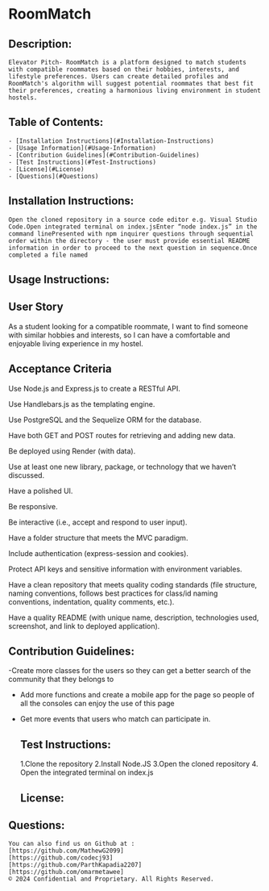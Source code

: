 # RoomMatch
        
 ## Description:
    Elevator Pitch- RoomMatch is a platform designed to match students with compatible roommates based on their hobbies, interests, and lifestyle preferences. Users can create detailed profiles and RoomMatch's algorithm will suggest potential roommates that best fit their preferences, creating a harmonious living environment in student hostels.
 ## Table of Contents:
    - [Installation Instructions](#Installation-Instructions)
    - [Usage Information](#Usage-Information)
    - [Contribution Guidelines](#Contribution-Guidelines)
    - [Test Instructions](#Test-Instructions)
    - [License](#License)
    - [Questions](#Questions)
  
 ## Installation Instructions:
    Open the cloned repository in a source code editor e.g. Visual Studio Code.Open integrated terminal on index.jsEnter “node index.js” in the command linePresented with npm inquirer questions through sequential order within the directory - the user must provide essential README information in order to proceed to the next question in sequence.Once completed a file named 
    
 ## Usage Instructions:
 ## User Story
As a student looking for a compatible roommate, I want to find someone with similar hobbies and interests, so I can have a comfortable and enjoyable living experience in my hostel.
## Acceptance Criteria
Use Node.js and Express.js to create a RESTful API.

Use Handlebars.js as the templating engine.

Use PostgreSQL and the Sequelize ORM for the database.

Have both GET and POST routes for retrieving and adding new data.

Be deployed using Render (with data).

Use at least one new library, package, or technology that we haven’t discussed.

Have a polished UI.

Be responsive.

Be interactive (i.e., accept and respond to user input).

Have a folder structure that meets the MVC paradigm.

Include authentication (express-session and cookies).

Protect API keys and sensitive information with environment variables.

Have a clean repository that meets quality coding standards (file structure, naming conventions, follows best practices for class/id naming conventions, indentation, quality comments, etc.).

Have a quality README (with unique name, description, technologies used, screenshot, and link to deployed application).
  ## Contribution Guidelines:
 -Create more classes for the users so they can get a better search of the community that they belongs to
 - Add more functions and create a mobile app for the page so people of all the consoles can enjoy the use of this page
- Get more events that  users who match can participate in. 
    
  ## Test Instructions:
    1.Clone the repository  2.Install Node.JS  3.Open the cloned repository 4. Open the integrated terminal on index.js 
    
  ## License:
    
   
 ## Questions:
    You can also find us on Github at :
    [https://github.com/MathewG2099]
    [https://github.com/codecj93]
    [https://github.com/ParthKapadia2207]
    [https://github.com/omarmetawee]
    © 2024 Confidential and Proprietary. All Rights Reserved.
